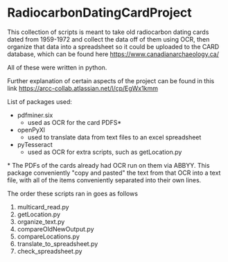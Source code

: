 # RadiocarbonDatingCardProject

This collection of scripts is meant to take old radiocarbon dating cards dated from 1959-1972 and collect the data off of them using OCR, then organize that data into a spreadsheet so it could be uploaded to the CARD database, which can be found here https://www.canadianarchaeology.ca/

All of these were written in python.

Further explanation of certain aspects of the project can be found in this link https://arcc-collab.atlassian.net/l/cp/EgWx1kmm

List of packages used:
- pdfminer.six
  - used as OCR for the card PDFS*
- openPyXl
  - used to translate data from text files to an excel spreadsheet
- pyTesseract
  - used as OCR for extra scripts, such as getLocation.py
  
\* The PDFs of the cards already had OCR run on them via ABBYY. This package conveniently "copy and pasted" the text from that OCR into a text file, with all of the items conveniently separated into their own lines.
  
The order these scripts ran in goes as follows
1) multicard_read.py
2) getLocation.py
3) organize_text.py
4) compareOldNewOutput.py
5) compareLocations.py
6) translate_to_spreadsheet.py
7) check_spreadsheet.py
